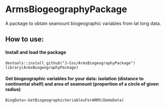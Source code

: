 # ArmsBiogeographyPackage
 A package to obtain seamount biogeographic variables  from lat long data.

## How to use:
#### Install and load the package
    devtools::install_github("J-Cos/ArmsBiogeographyPackage")
    library(ArmsBiogeographyPackage)

#### Get biogeographic variables for your data: isolation (distance to continental shelf) and area of seamount (proportion of a circle of given radius)
    BiogData<-GetBiogeographicVariablesForARMS(DemoData)
